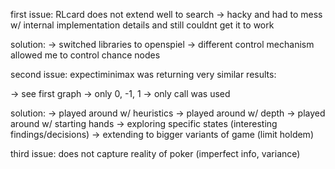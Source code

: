 first issue: RLcard does not extend well to search
-> hacky and had to mess w/ internal implementation details and still couldnt get it to work

solution:
-> switched libraries to openspiel
-> different control mechanism allowed me to control chance nodes

second issue: expectiminimax was returning very similar results:

-> see first graph
-> only 0, -1, 1
-> only call was used

solution:
-> played around w/ heuristics
-> played around w/ depth
-> played around w/ starting hands
-> exploring specific states (interesting findings/decisions)
-> extending to bigger variants of game (limit holdem)

third issue: does not capture reality of poker (imperfect info, variance)
